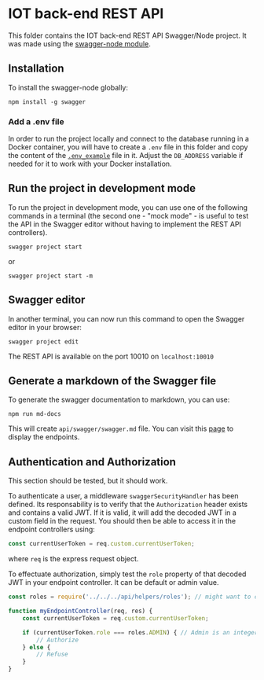 # IOT back-end REST API

This folder contains the IOT back-end REST API Swagger/Node project. It was made using the [swagger-node module](https://github.com/swagger-api/swagger-node).

## Installation

To install the swagger-node globally:

```
npm install -g swagger
```

### Add a .env file

In order to run the project locally and connect to the database running in a Docker container, you will have to create a `.env` file in this folder and copy the content of the [`.env_example`](./.env_example) file in it. Adjust the `DB_ADDRESS` variable if needed for it to work with your Docker installation. 

## Run the project in development mode

To run the project in development mode, you can use one of the following commands in a terminal (the second one - "mock mode" - is useful to test the API in the Swagger editor without having to implement the REST API controllers).

```
swagger project start
```
or 

```
swagger project start -m
```

## Swagger editor

In another terminal, you can now run this command to open the Swagger editor in your browser:

```
swagger project edit
```

The REST API is available on the port 10010 on `localhost:10010`

## Generate a markdown of the Swagger file

To generate the swagger documentation to markdown, you can use:

```
npm run md-docs
```

This will create `api/swagger/swagger.md` file. You can visit this [page](./api/swagger/swagger.md) to display the endpoints.

## Authentication and Authorization

This section should be tested, but it should work.

To authenticate a user, a middleware `swaggerSecurityHandler` has been defined. Its responsability is to verify that the `Authorization` header exists and contains a valid JWT. If it is valid, it will add the decoded JWT in a custom field in the request. You should then be able to access it in the endpoint controllers using:

```javascript
const currentUserToken = req.custom.currentUserToken;
```

where `req` is the express request object.

To effectuate authorization, simply test the `role` property of that decoded JWT in your endpoint controller. It can be default or admin value. 

```javascript
const roles = require('../../../api/helpers/roles'); // might want to correct the path

function myEndpointController(req, res) {
	const currentUserToken = req.custom.currentUserToken;

	if (currentUserToken.role === roles.ADMIN) { // Admin is an integer constant (1)
		// Authorize
	} else {
		// Refuse
	}
}
```

